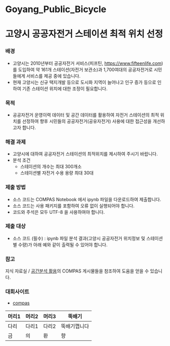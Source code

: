 # Goyang_Public_Bicycle


# 고양시 공공자전거 스테이션 최적 위치 선정
### 배경
- 고양시는 2010년부터 공공자전거 서비스(피프틴, https://www.fifteenlife.com)를 도입하여
약 161개 스테이션(자전거 보관소)과 1,700여대의 공공자전거로 시민들에게 서비스를 제공 중에 있습니다.
- 현재 고양시는 신규 택지개발 등으로 도시화 지역이 늘어나고
인구 증가 등으로 인하여 기존 스테이션 위치에 대한 조정이 필요합니다.
### 목적
- 공공자전거 운영이력 데이터 및 공간 데이터를 활용하여 자전거 스테이션의 최적 위치를 선정하여
향후 시민들의 공공자전거(공유자전거) 사용에 대한 접근성을 개선하고자 합니다.
### 해결 과제
- 고양시에 대하여 공공자전거 스테이션의 최적위치를 제시하여 주시기 바랍니다.
- 분석 조건
    + 스테이션의 개수는 최대 300개소
    + 스테이션별 자전거 수용 용량 최대 30대
### 제출 방법
- 소스 코드는 COMPAS Notebook 에서 ipynb 파일을 다운로드하여 제출합니다.
- 소스 코드는 사용 패키지를 포함하여 오류 없이 실행되어야 합니다.
- 코드와 주석은 모두 UTF-8 을 사용하여야 합니다.
### 제출 대상
- 소스 코드 (필수) : ipynb 파일
  분석 결과(고양시 공공자전거 위치정보 및 스테이션별 수량)가 아래 예와 같이 출력될 수 있어야 합니다.

### 참고
지식 자료실 / [공간분석 활용](https://compas.lh.or.kr/gis)의 COMPAS 게시물들을 참조하여 도움을 얻을 수 있습니다.

### 대회사이트
- [compas](https://compas.lh.or.kr/) 



머리1 | 머리2 | 머리3 | 뚝배기
---- | ---- | ---- | ----
다리 | 다리1 | 다리2 | 뚝배기깹니다
금 | 의 | 환 | 향
